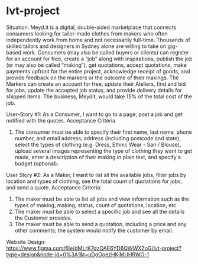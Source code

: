 # lvt-project
Situation: 
Meyd.it is a digital, double-sided marketplace that connects consumers looking for tailor-made
clothes from makers who often independently work from home and not necessarily full-time.
Thousands of skilled tailors and designers in Sydney alone are willing to take on gig-based
work.
Consumers (may also be called buyers or clients) can register for an account for free, create a
“job” along with inspirations, publish the job (or may also be called “making”), get quotations,
accept quotations, make payments upfront for the entire project, acknowledge receipt of goods,
and provide feedback on the markers or the outcome of their makings.
The Markers can create an account for free, update their Ateliers, find and bid for jobs, update
the accepted job status, and provide delivery details for shipped items.
The business, Meydit, would take 15% of the total cost of the job.

User-Story #1: 
As a Consumer, I want to go to a page, post a job and get notified with the quotes.
Acceptance Criteria
1. The consumer must be able to specify their first name, last name, phone number, and
email address, address (including postcode and state), select the types of clothing (e.g.
Dress, Ethnic Wear - Sari / Blouse), upload several images representing the type of
clothing they want to get made, enter a description of their making in plain text, and
specify a budget (optional).

User Story #2: 
As a Maker, I want to list all the available jobs, filter jobs by location and types of clothing, see
the total count of quotations for jobs, and send a quote.
Acceptance Criteria:
1. The maker must be able to list all jobs and view information such as the types of making,
making, status, count of quotations, location, etc.
2. The maker must be able to select a specific job and see all the details the Customer
provides.
3. The maker must be able to send a quotation, including a price and any other comments;
the system would notify the customer by email.

Website Design: https://www.figma.com/file/dMLrK7dzOAE6YD6QWWXZoG/lvt-project?type=design&node-id=0%3A1&t=uDgOoezHKjMUHRWO-1
